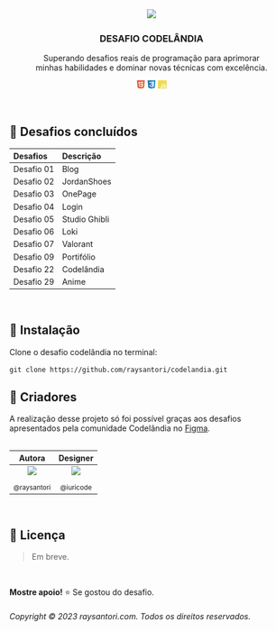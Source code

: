 <div align="center">
  <img width="125" src="https://raw.githubusercontent.com/iuricode/iuricode/6f53be9b4b6e6bb84b5276b8817c18a05adb78d5/ilus-code.svg">
  
  ### DESAFIO CODELÂNDIA
  
  <p>
    Superando desafios reais de programação para aprimorar <br> minhas habilidades e dominar novas técnicas com excelência. 
  </p>
  
   <!--##### Explore os documentos</a></p>
  
  <p> Demonstração | Relatar bug</p>-->
  
  <img width="3%" src="https://raw.githubusercontent.com/devicons/devicon/master/icons/html5/html5-original.svg"> <img width="3%" src="https://raw.githubusercontent.com/devicons/devicon/master/icons/css3/css3-original.svg"> <img width="3%" src="https://raw.githubusercontent.com/devicons/devicon/master/icons/javascript/javascript-plain.svg">
</div>

<br>

## 🧩 Desafios concluídos

| Desafios | Descrição |
| :----- | :---- |
| Desafio 01 | Blog |
| Desafio 02 | JordanShoes |
| Desafio 03 | OnePage |
| Desafio 04 | Login |
| Desafio 05 | Studio Ghibli |
| Desafio 06 | Loki |
| Desafio 07 | Valorant |
| Desafio 09 | Portifólio |
| Desafio 22 | Codelândia |
| Desafio 29 | Anime |

<br>

## 💾 Instalação

Clone o desafio codelândia no terminal:

  ```
  git clone https://github.com/raysantori/codelandia.git
  ```

## 🤝 Criadores

A realização desse projeto só foi possível graças aos desafios apresentados pela comunidade Codelândia no <a target="_blank" href="https://www.figma.com/file/Yb9IBH56g7T1hdIyZ3BMNO/Desafios---Codel%C3%A2ndia">Figma</a>.<br><br>

| Autora | Designer |
| :----: | :----: | 
| <a target="_blank" href="https://github.com/raysantori"><img width="125" src="https://camo.githubusercontent.com/d2b0f736a9c109c53e868f498015c4e07c30ea702a6fbfec86a1ad2cf9deafc1/68747470733a2f2f692e6962622e636f2f4462527a51776d2f7261792d6f63746f6361742d72656d6f766562672d707265766965772e706e67"><br></a> | <a target="_blank" href="https://github.com/iuricode"><img width="125" src="https://raw.githubusercontent.com/iuricode/iuricode/6f53be9b4b6e6bb84b5276b8817c18a05adb78d5/ilus-code.svg"></a> |
| <a target="_blank" href="https://github.com/raysantori"><sub>@raysantori</sub></a> | <a target="_blank" href="https://github.com/iuricode"><sub>@iuricode</sub></a> | 

<br>

## 📃 Licença

> Em breve.

<br>

<strong>Mostre apoio!</strong> ⭐ Se gostou do desafio.

###### Copyright © 2023 raysantori.com. Todos os direitos reservados.
